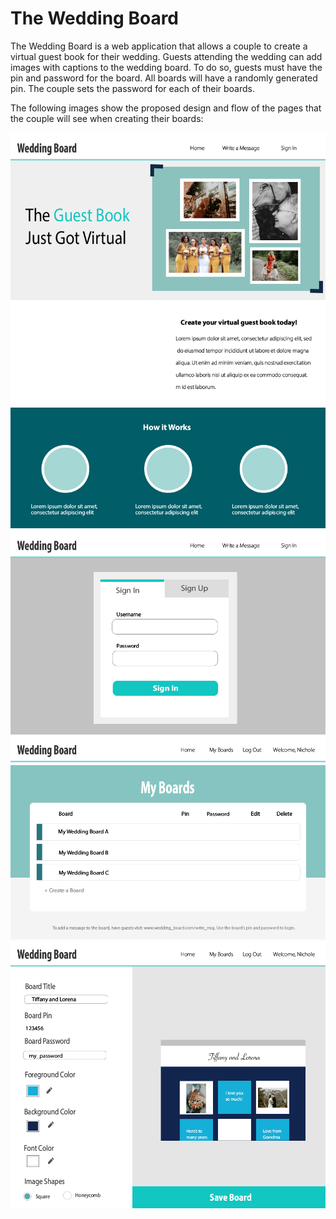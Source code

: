 # The Wedding Board

The Wedding Board is a web application that allows a couple to create a virtual guest book for their wedding. Guests attending the wedding can add images with captions to the wedding board. To do so, guests must have the pin and password for the board. All boards will have a randomly generated pin. The couple sets the password for each of their boards.

The following images show the proposed design and flow of the pages that the couple will see when creating their boards:

![plot](./Docs/WebsiteDesign_CoupleView-01.png)
![plot](./Docs/WebsiteDesign_CoupleView-02.png)
![plot](./Docs/WebsiteDesign_CoupleView-03.png)
![plot](./Docs/WebsiteDesign_CoupleView-04.png)
